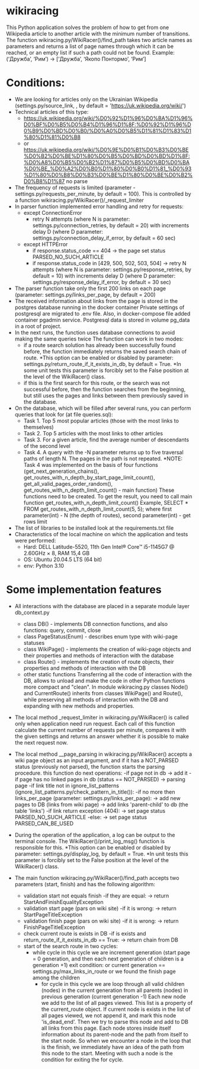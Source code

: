 # wikiracing
This Python application solves the problem of how to get from one Wikipedia article to another article with the  minimum number of transitions.
The function wikiracing.py/WikiRacer()/find_path takes two article names as parameters and returns a list of page 
names  through which it can be reached, or an empty list if such a path could not be found.
Example:
(‘Дружба’, ‘Рим’) -> [‘Дружба’, ‘Якопо Понтормо’, ‘Рим’]

# Conditions:
 - We are looking for articles only on the Ukrainian Wikipedia 
(settings.py/source_link, , by default = 'https://uk.wikipedia.org/wiki/')
 - Technical articles of this type:
   - https://uk.wikipedia.org/wiki/%D0%92%D1%96%D0%BA%D1%96%D0%BF%D0%B5%D0%B4%D1%96%D1%8F:%D0%92%D1%96%D0%B9%D0%BD%D0%B0/%D0%A0%D0%B5%D1%81%D1%83%D1%80%D1%81%D0%B8
   - or https://uk.wikipedia.org/wiki/%D0%9E%D0%B1%D0%B3%D0%BE%D0%B2%D0%BE%D1%80%D0%B5%D0%BD%D0%BD%D1%8F:%D0%A8%D0%B5%D0%B2%D1%87%D0%B5%D0%BD%D0%BA%D0%BE_%D0%A2%D0%B0%D1%80%D0%B0%D1%81_%D0%93%D1%80%D0%B8%D0%B3%D0%BE%D1%80%D0%BE%D0%B2%D0%B8%D1%87 
no parse
 - The frequency of requests is limited (parameter - settings.py/requests_per_minute, by default = 100). 
This is controlled by a function wikiracing.py/WikiRacer()/_request_limiter
 - In parser function implemented error handling and retry for requests:
   - except ConnectionError
     - retry N attempts (where N is parameter: settings.py/connection_retries, by default = 20) 
     with increments delay D (where D parameter: settings.py/connection_delay_if_error, by default = 60 sec)
   - except HTTPError 
     - if response.status_code == 404 -> the page set status PARSED_NO_SUCH_ARTICLE
     - if response.status_code in [429, 500, 502, 503, 504] -> 
     retry N attempts (where N is parameter: settings.py/response_retries, by default = 10) 
     with increments delay D (where D parameter: settings.py/response_delay_if_error, by default = 30 sec)
 - The parser function take only the first 200 links on each page 
(parameter: settings.py/links_per_page, by default = 200)
 - The received information about links from the page is stored in the postgres database running in the docker container
Private settings of postgresql are migrated to .env file. Also, in docker-compose file added container pgadmin service. 
Postgresql data is stored in volume pg_data in a root of project.
 - In the next runs, the function uses database connections to avoid making the same queries twice
   The function can work in two modes: 
     - if a route search solution has already been successfully found before, 
   the function immediately returns the saved search chain of route. 
   *This option can be enabled or disabled by parameter: settings.py/return_route_if_it_exists_in_db, by default = True.
   *In some unit tests this parameter is forcibly set to the False position at the level of the WikiRacer() class.
     - if this is the first search for this route, or the search was not successful before, 
   then the function searches from the beginning, but still uses the pages and links between them previously saved 
   in the database.
 - On the database, which will be filled after several runs, you can perform queries that look for 
(at file queries.sql):
   - Task 1. Top 5 most popular articles (those with the most links to themselves)
   - Task 2. Top 5 articles with the most links to other articles 
   - Task 3. For a given article, find the average number of descendants of the second level
   - Task 4. A query with the -N parameter returns up to five traversal paths of length N. 
   The pages in the path is not repeated.
   *NOTE: Task 4 was implemented on the basis of four functions (get_next_generation_chains(), 
   get_routes_with_n_depth_by_start_page_limit_count(), get_all_valid_pages_order_random(), 
   get_routes_with_n_depth_limit_count() - main function)
   These functions need to be created. 
   To get the result, you need to call main function get_routes_with_n_depth_limit_count()
   Example, SELECT * FROM get_routes_with_n_depth_limit_count(5, 5); 
   where first parameter(int) - N (the depth of routes), second parameter(int) - get rows limit
 - The list of libraries to be installed look at the requirements.txt file
 - Characteristics of the local machine on which the application and tests were performed:
   - Hard: DELL Latitude-5520, 11th Gen Intel® Core™ i5-1145G7 @ 2.60GHz × 8, RAM 15,4 GB
   - OS: Ubuntu 20.04.5 LTS (64 bit)
   - env: Python 3.10

# Some implementation features
 - Аll interactions with the database are placed in a separate module layer db_context.py
   - class DB() - implements DB connection functions, and also functions: query, commit, close
   - class PageStatus(Enum) - describes enum type with wiki-page statuses
   - class WikiPage() - implements the creation of wiki-page objects 
   and their properties and methods of interaction with the database
   - class Route() - implements the creation of route objects, their properties and methods of interaction with the DB
   - other static functions
    Transferring all the code of interaction with the DB, allows to unload and make the code in other Python functions 
    more compact and "clean". 
    In module wikiracing.py classes Node() and CurrentRoute() inherits from classes WikiPage() and Route(), 
    while preserving all methods of interaction with the DB and expanding with new methods and properties.

 - The local method _request_limiter in wikiracing.py/WikiRacer() is called only when application need run request.
   Each call of this function calculate the current number of requests per minute, compares it with the given settings 
   and returns an answer whether it is possible to make the next request now.

 - The local method __page_parsing in wikiracing.py/WikiRacer() accepts a wiki page object as an input argument, 
   and if it has a NOT_PARSED status (previously not parsed), the function starts the parsing procedure.
   this function do next operations:
      -if page not in db -> add it
      -if page has no linked pages in db (status == NOT_PARSED)
         -> parsing page
          -if link title not in ignore_list_patterns (ignore_list_patterns.py/check_pattern_in_title()):
           -if no more then links_per_page (parameter: settings.py/links_per_page):
            -> add new pages to DB (links from wiki page)
            -> add links 'parent-child' to db (the table 'links')
          -if link return exception (404):
            -> set page status PARSED_NO_SUCH_ARTICLE
          -else:
            -> set page status PARSED_CAN_BE_USED

 - During the operation of the application, a log can be output to the terminal console. 
   The WikiRacer()/print_log_msg() function is responsible for this.
   *This option can be enabled or disabled by parameter: settings.py/display_log, by default = True.
   *In unit tests this parameter is forcibly set to the False position at the level of the WikiRacer() class.

 - The main function wikiracing.py/WikiRacer()/find_path accepts two parameters (start, finish) and has the following 
   algorithm:
   - validation start not equals finish
     -if they are equal:
       -> return StartAndFinishEqualityException
   - validation start page (pars on wiki site)
     -if it is wrong:
       -> return StartPageTitleException
   - validation finish page (pars on wiki site)
     -if it is wrong:
       -> return FinishPageTitleException
   - check current route is exists in DB
     -if is exists and return_route_if_it_exists_in_db == True:
      -> return chain from DB
   - start of the search route in two cycles: 
     - while cycle
        in this cycle we are increment generation (start page = 0 generation, 
        and then each next generation of children is a generation +1)
        exit condition:
            or current generation == settings.py/max_links_in_route
            or we found the finish page among the children
        - for cycle
         in this cycle we are loop through all valid children (nodes) in the current generation from all parents 
         (nodes) in previous generation (current generation -1)
         Each new node we add to the list of all pages viewed. This list is a property of the current_route object.
         If current node is exists in the list of all pages viewed, we not append it, and mark this node 'is_dead_end'.
         Then we try to parse this node and add to DB all links from this page.
         Each node stores inside itself information about its parent-node and the path from itself to the start node.
         So when we encounter a node in the loop that is the finish, we immediately have an idea of the path from 
         this node to the start. Meeting with such a node is the condition for exiting the for cycle.
